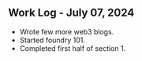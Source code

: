 ## Work Log - July 07, 2024

- Wrote few more web3 blogs.
- Started foundry 101.
- Completed first half of section 1.